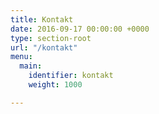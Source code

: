 ```yaml
---
title: Kontakt
date: 2016-09-17 00:00:00 +0000
type: section-root
url: "/kontakt"
menu:
  main:
    identifier: kontakt
    weight: 1000

---
```

